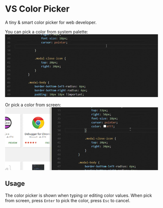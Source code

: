 # VS Color Picker
A tiny & smart color picker for web developer. 

You can pick a color from system palette: 
![usage_palette](readme_img/usage_palette.gif)

Or pick a color from screen:
![usage_sampler](readme_img/usage_sampler.gif)

## Usage
The color picker is shown when typing or editing color values.
When pick from screen, press `Enter` to pick the color, press `Esc` to cancel.